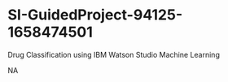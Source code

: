 # SI-GuidedProject-94125-1658474501
Drug Classification using IBM Watson Studio Machine Learning

NA
